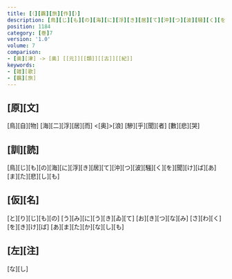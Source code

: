 ```yaml
---
title: [（][覊][旅][作][）]
description: [鳥][じ][も][の][海][に][浮][き][居][て][沖][つ][波][騒][く][を][聞][け][ば][あ][ま][た][悲][し][も]
position: 1184
category: [巻]7
version: '1.0'
volume: 7
comparison:
- [奥][津] -> [奥] [[元]][[類]][[古]][[紀]]
keywords:
- [雑][歌]
- [羈][旅]
---
```


## [原][文]

[鳥][自][物] [海][二][浮][居][而] <[奥]>[浪] [驂][乎][聞][者] [數][悲][哭]

## [訓][読]

[鳥][じ][も][の][海][に][浮][き][居][て][沖][つ][波][騒][く][を][聞][け][ば][あ][ま][た][悲][し][も]

## [仮][名]

[と][り][じ][も][の] [う][み][に][う][き][ゐ][て] [お][き][つ][な][み] [さ][わ][く][を][き][け][ば] [あ][ま][た][か][な][し][も]

## [左][注]

[な][し]

